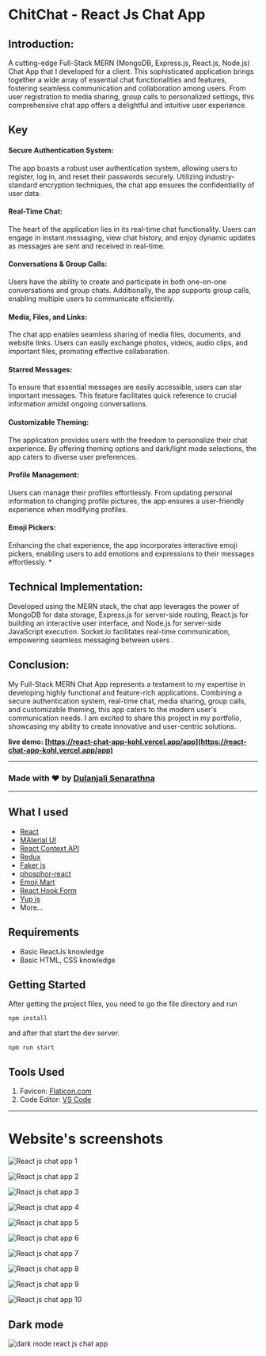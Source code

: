 # ChitChat - React Js Chat App
## Introduction:
A cutting-edge Full-Stack MERN (MongoDB, Express.js, React.js, Node.js) Chat App that I developed for a client. This sophisticated application brings together a wide array of essential chat functionalities and features, fostering seamless communication and collaboration among users. From user registration to media sharing, group calls to personalized settings, this comprehensive chat app offers a delightful and intuitive user experience.
## Key 
#### Secure Authentication System:
 The app boasts a robust user authentication system, allowing users to register, log in, and reset their passwords securely. Utilizing industry-standard encryption techniques, the chat app ensures the confidentiality of user data.
#### Real-Time Chat:
 The heart of the application lies in its real-time chat functionality. Users can engage in instant messaging, view chat history, and enjoy dynamic updates as messages are sent and received in real-time.
#### Conversations & Group Calls:
 Users have the ability to create and participate in both one-on-one conversations and group chats. Additionally, the app supports group calls, enabling multiple users to communicate efficiently.
#### Media, Files, and Links:
 The chat app enables seamless sharing of media files, documents, and website links. Users can easily exchange photos, videos, audio clips, and important files, promoting effective collaboration.
#### Starred Messages:
 To ensure that essential messages are easily accessible, users can star important messages. This feature facilitates quick reference to crucial information amidst ongoing conversations.
#### Customizable Theming:
 The application provides users with the freedom to personalize their chat experience. By offering theming options and dark/light mode selections, the app caters to diverse user preferences.
#### Profile Management:
 Users can manage their profiles effortlessly. From updating personal information to changing profile pictures, the app ensures a user-friendly experience when modifying profiles.
#### Emoji Pickers:
 Enhancing the chat experience, the app incorporates interactive emoji pickers, enabling users to add emotions and expressions to their messages effortlessly.
* 
## Technical Implementation:
Developed using the MERN stack, the chat app leverages the power of MongoDB for data storage, Express.js for server-side routing, React.js for building an interactive user interface, and Node.js for server-side JavaScript execution. Socket.io facilitates real-time communication, empowering seamless messaging between users
.
## Conclusion:
My Full-Stack MERN Chat App represents a testament to my expertise in developing highly functional and feature-rich applications. Combining a secure authentication system, real-time chat, media sharing, group calls, and customizable theming, this app caters to the modern user's communication needs. I am excited to share this project in my portfolio, showcasing my ability to create innovative and user-centric solutions.



**live demo: [https://react-chat-app-kohl.vercel.app/app](https://react-chat-app-kohl.vercel.app/app)**

---

### Made with ❤️ by [Dulanjali Senarathna](https://www.linkedin.com/in/dulanjali-senarathna/)

---
## What I used

- [React](https://reactjs.org/)
- [MAterial UI](https://mui.com/)
- [React Context API](https://legacy.reactjs.org/docs/context.html)
- [Redux](https://redux.js.org/)
- [Faker js](https://fakerjs.dev/)
- [phosphor-react](https://www.npmjs.com/package/phosphor-react)
- [Emoji Mart](https://www.npmjs.com/package/emoji-mart)
- [React Hook Form](https://react-hook-form.com/)
- [Yup js](https://www.npmjs.com/package/yup)
- More...

## Requirements

- Basic ReactJs knowledge
- Basic HTML, CSS knowledge

## Getting Started

After getting the project files, you need to go the file directory and run

```shell
npm install
```

and after that start the dev server.

```shell
npm run start
```

## Tools Used

1. Favicon: [Flaticon.com](https://www.flaticon.com/)
1. Code Editor: [VS Code](https://code.visualstudio.com/)

---

# Website's screenshots

![React js chat app 1](https://user-images.githubusercontent.com/59603716/236672849-f2577271-4a2b-4b25-bca2-97755ba0c9c2.jpg)

![React js chat app 2](https://user-images.githubusercontent.com/59603716/236672853-2e1e2d1a-3e5a-44cd-a472-e0a4285de179.jpg)

![React js chat app 3](https://user-images.githubusercontent.com/59603716/236672858-8b4a24ec-f287-4161-ae1f-7ed6115e35de.jpg)

![React js chat app 4](https://user-images.githubusercontent.com/59603716/236672872-b12dbfbb-b73f-47e0-ab53-d53960083888.jpg)

![React js chat app 5](https://user-images.githubusercontent.com/59603716/236672879-b3f9682c-5ced-4f8e-b3e7-dbbedf901d54.jpg)

![React js chat app 6](https://user-images.githubusercontent.com/59603716/236672884-cddfe6bb-5550-484a-a215-08ec09e52365.jpg)

![React js chat app 7](https://user-images.githubusercontent.com/59603716/236672886-080587d0-92f5-476f-ae24-263bfe8ab23d.jpg)

![React js chat app 8](https://user-images.githubusercontent.com/59603716/236672893-bdd01215-3d0c-4a87-98e8-b8410735390c.jpg)

![React js chat app 9](https://user-images.githubusercontent.com/59603716/236672900-8046f9d1-9d32-4f8b-b443-fa265fa059bd.jpg)

![React js chat app 10](https://user-images.githubusercontent.com/59603716/236672903-d3139cb3-6490-427a-8573-cc9d4956ce60.jpg)

## Dark mode

![dark mode react js chat app](https://user-images.githubusercontent.com/59603716/236672907-66c3c842-66e8-40bb-9c44-ea1e6f7a29da.JPG)
